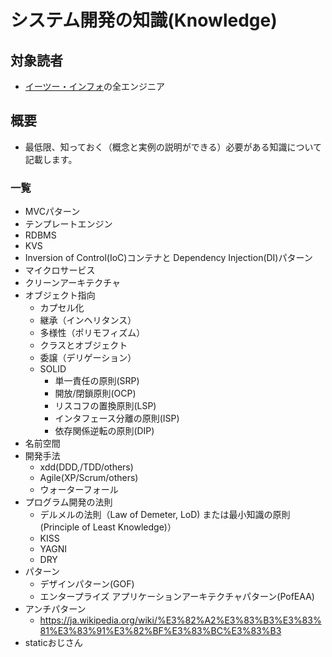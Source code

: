 # システム開発の知識(Knowledge)

## 対象読者

* [イーツー・インフォ](https://www.e2info.co.jp/)の全エンジニア

## 概要

* 最低限、知っておく（概念と実例の説明ができる）必要がある知識について記載します。

### 一覧

* MVCパターン
* テンプレートエンジン
* RDBMS
* KVS
* Inversion of Control(IoC)コンテナと Dependency Injection(DI)パターン
* マイクロサービス
* クリーンアーキテクチャ
* オブジェクト指向
    * カプセル化
    * 継承（インヘリタンス）
    * 多様性（ポリモフィズム）
    * クラスとオブジェクト
    * 委譲（デリゲーション）
    * SOLID
        * 単一責任の原則(SRP)
        * 開放/閉鎖原則(OCP)
        * リスコフの置換原則(LSP)
        * インタフェース分離の原則(ISP)
        * 依存関係逆転の原則(DIP)
* 名前空間
* 開発手法
    * xdd(DDD,/TDD/others)
    * Agile(XP/Scrum/others)
    * ウォーターフォール
* プログラム開発の法則
    * デルメルの法則（Law of Demeter, LoD) または最小知識の原則 (Principle of Least Knowledge)）
    * KISS
    * YAGNI
    * DRY
* パターン
    * デザインパターン(GOF)
    * エンタープライズ アプリケーションアーキテクチャパターン(PofEAA) 
* アンチパターン
    * https://ja.wikipedia.org/wiki/%E3%82%A2%E3%83%B3%E3%83%81%E3%83%91%E3%82%BF%E3%83%BC%E3%83%B3
* staticおじさん
